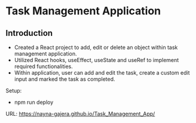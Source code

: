 # Task Management Application

## Introduction
- Created a React project to add, edit or delete an object within task management application.
- Utilized React hooks, useEffect, useState and useRef to implement required functionalities.
- Within application, user can add and edit the task, create a custom edit input and marked the task as completed.

Setup:
- npm run deploy


URL: 
https://nayna-gajera.github.io/Task_Management_App/
